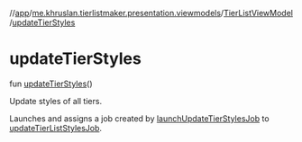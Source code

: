 //[app](../../../index.md)/[me.khruslan.tierlistmaker.presentation.viewmodels](../index.md)/[TierListViewModel](index.md)/[updateTierStyles](update-tier-styles.md)

# updateTierStyles

fun [updateTierStyles](update-tier-styles.md)()

Update styles of all tiers.

Launches and assigns a job created by [launchUpdateTierStylesJob](launch-update-tier-styles-job.md) to [updateTierListStylesJob](update-tier-list-styles-job.md).
